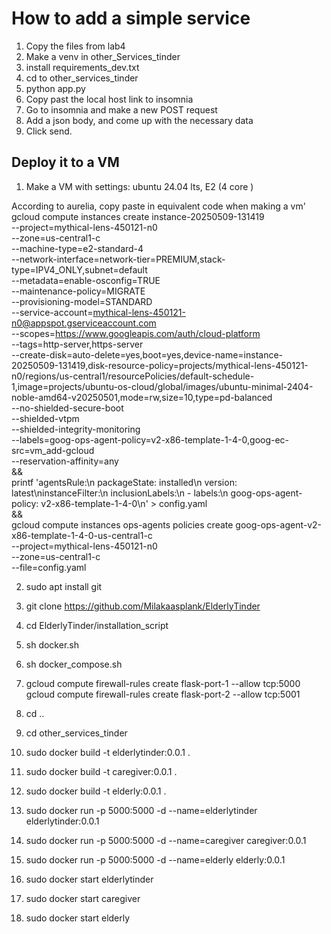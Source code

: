 # How to add a simple service
1. Copy the files from lab4 
2. Make a venv in other_Services_tinder
3. install requirements_dev.txt
4. cd to other_services_tinder
5. python app.py
6. Copy past the local host link to insomnia
7. Go to insomnia and make a new POST request
8. Add a json body, and come up with the necessary data
9. Click send.

## Deploy it to a VM
1. Make a VM with settings: ubuntu 24.04 lts, E2 (4 core )

According to aurelia, copy paste in equivalent code when making a vm'
gcloud compute instances create instance-20250509-131419 \
    --project=mythical-lens-450121-n0 \
    --zone=us-central1-c \
    --machine-type=e2-standard-4 \
    --network-interface=network-tier=PREMIUM,stack-type=IPV4_ONLY,subnet=default \
    --metadata=enable-osconfig=TRUE \
    --maintenance-policy=MIGRATE \
    --provisioning-model=STANDARD \
    --service-account=mythical-lens-450121-n0@appspot.gserviceaccount.com \
    --scopes=https://www.googleapis.com/auth/cloud-platform \
    --tags=http-server,https-server \
    --create-disk=auto-delete=yes,boot=yes,device-name=instance-20250509-131419,disk-resource-policy=projects/mythical-lens-450121-n0/regions/us-central1/resourcePolicies/default-schedule-1,image=projects/ubuntu-os-cloud/global/images/ubuntu-minimal-2404-noble-amd64-v20250501,mode=rw,size=10,type=pd-balanced \
    --no-shielded-secure-boot \
    --shielded-vtpm \
    --shielded-integrity-monitoring \
    --labels=goog-ops-agent-policy=v2-x86-template-1-4-0,goog-ec-src=vm_add-gcloud \
    --reservation-affinity=any \
&& \
printf 'agentsRule:\n  packageState: installed\n  version: latest\ninstanceFilter:\n  inclusionLabels:\n  - labels:\n      goog-ops-agent-policy: v2-x86-template-1-4-0\n' > config.yaml \
&& \
gcloud compute instances ops-agents policies create goog-ops-agent-v2-x86-template-1-4-0-us-central1-c \
    --project=mythical-lens-450121-n0 \
    --zone=us-central1-c \
    --file=config.yaml

2. sudo apt install git
3. git clone https://github.com/Milakaasplank/ElderlyTinder
4. cd ElderlyTinder/installation_script
5. sh docker.sh
6. sh docker_compose.sh
7. gcloud compute firewall-rules create flask-port-1 --allow tcp:5000
gcloud compute firewall-rules create flask-port-2 --allow tcp:5001
8. cd ..
9. cd other_services_tinder

10. sudo docker build -t elderlytinder:0.0.1 .
10. sudo docker build -t caregiver:0.0.1 .
10. sudo docker build -t elderly:0.0.1 .


11. sudo docker run -p 5000:5000 -d --name=elderlytinder elderlytinder:0.0.1
11. sudo docker run -p 5000:5000 -d --name=caregiver caregiver:0.0.1
11. sudo docker run -p 5000:5000 -d --name=elderly elderly:0.0.1


12. sudo docker start elderlytinder
12. sudo docker start caregiver
12. sudo docker start elderly